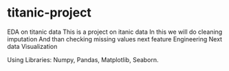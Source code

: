 # titanic-project
EDA on titanic data
This is a project on itanic data
In this we will do cleaning imputation
And than checking missing values
next feature Engineering
Next data Visualization

Using Libraries:
Numpy, Pandas, Matplotlib, Seaborn.
